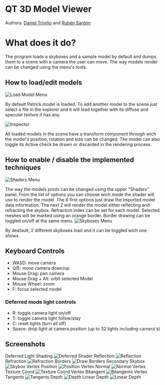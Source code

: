 # QT 3D Model Viewer
Authors: [Daniel Triviño](https://github.com/dibu13) and [Rubén Sardón](https://github.com/cumus/)

# What does it do?
The program loads a skyboxes and a sample model by default and dumps them to a scene with a camera the user can move. The way models render can be changed using the menu's tools.

## How to load/edit models
![Load Model Menu](https://cdn.discordapp.com/attachments/501422266152779776/590017055873302529/Captura04.PNG)

By default Patrick model is loaded. To add another model to the scene just select a file in the explorer and it will load together with its diffuse and specular texture if has any.

![Inspector](https://cdn.discordapp.com/attachments/501422266152779776/590015975684833280/Captura03.PNG)

All loaded models in the scene have a transform component through wich the model's position, rotation and size can be changed. The model can also toggle its Active check be drawn or discarded in the rendering process.

## How to enable / disable the implemented techniques
![Shaders Menu](https://cdn.discordapp.com/attachments/501422266152779776/590014836512129054/Captura01.PNG)

The way the models prints can be changed using the upper "Shaders" panel. From the list of options you can choose wich mode the shader will use to render the model. The 8 first options just draw the imported model data information. The next 2 will render the model either reflecting and refracting the skybox. Refraction index can be set for each model. Selected meshes will be marked using an orange border. Border drawing can be toggled on/off at the same menu.
![Skyboxes Menu](https://cdn.discordapp.com/attachments/501422266152779776/590015110039207946/Captura02.PNG)

By deafault, 2 different skyboxes load and it can be toggled wich one shows.
## Keyboard Controls
* WASD: move camera
* Q/E: move camera down/up
* Mouse Drag: pan camera
* Mouse Drag + Alt: orbit selected Model
* Mouse Wheel: zoom
* F: focus selected model

### Deferred mode light controls
* R: toggle camera light on/off
* T: toggle camera light follow/stay
* C: reset lights (turn all off)
* Space: drop light at camera position (up to 32 lights including camera's)

## Screenshots
Deferred Light Shading
![Deferred Shader](https://cdn.discordapp.com/attachments/501422266152779776/590024075582242817/Captura12_DeferredShader.PNG)
Reflection
![Reflection](https://cdn.discordapp.com/attachments/501422266152779776/590024836584046600/Captura13_Reflection.PNG)
Refraction
![Refraction](https://cdn.discordapp.com/attachments/501422266152779776/590024870956367872/Captura14_Refraction.PNG)
Borders
![Draw Borders](https://cdn.discordapp.com/attachments/501422266152779776/590025306488963083/Captura15_DrawBorders.PNG)
Secondary Skybox
![Skybox](https://cdn.discordapp.com/attachments/501422266152779776/590026324039696394/Captura16_Skybox.PNG)
Vertex Position
![Position](https://cdn.discordapp.com/attachments/501422266152779776/590017890111979531/Captura05_VertexPosition.PNG)
Vertex Normal
![Normal](https://cdn.discordapp.com/attachments/501422266152779776/590018101437792326/Captura06_VertexNormal.PNG)
Vertex Texture Coord
![Texture Coord](https://cdn.discordapp.com/attachments/501422266152779776/590018303385141279/Captura07_VertexTextCoord.PNG)
Vertex Bitangent
![Bitangents](https://cdn.discordapp.com/attachments/501422266152779776/590018489440534551/Captura08_Bitangents.PNG)
Vertex Tangents
![Tangents](https://cdn.discordapp.com/attachments/501422266152779776/590018671368208429/Captura09_Tangents.PNG)
Depth
![Depth](https://cdn.discordapp.com/attachments/501422266152779776/590018891413979165/Captura10_Depth.PNG)
Linear Depth
![Linear Depth](https://cdn.discordapp.com/attachments/501422266152779776/590019063149887488/Captura11_LinearDepth.PNG)

